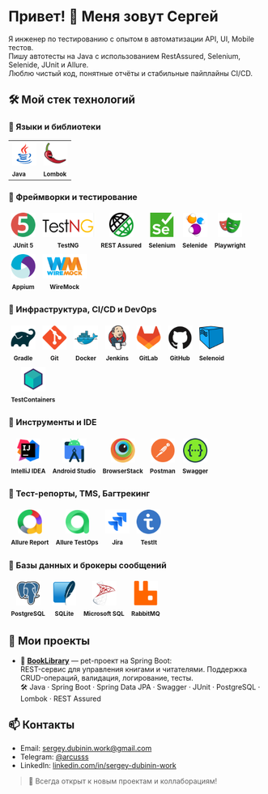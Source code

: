 # Привет! 👋 Меня зовут Сергей

Я инженер по тестированию с опытом в автоматизации API, UI, Mobile тестов. \
Пишу автотесты на Java с использованием RestAssured, Selenium, Selenide, JUnit и Allure. \
Люблю чистый код, понятные отчёты и стабильные пайплайны CI/CD.
<!--
Добавить что могу в настройку контейнеров, пайплайнов и интеграции
-->

## 🛠️ Мой стек технологий

### 🔹 Языки и библиотеки
<table>
  <tr>
    <td>
      <img src="images/languages/icons8-java-48.png" alt="Java" title="Java" height="48"/><br>
      <sub><b>Java</b></sub>
    </td>
    <td>
      <img src="images/languages/lombok.png" alt="Lombok" title="Lombok" height="48"/><br>
      <sub><b>Lombok</b></sub>
    </td>
  </tr>
</table>

### 🔹 Фреймворки и тестирование

<span style="display:inline-block; text-align:center; margin: 5px;">
  <img src="images/frameworks/junit5-logo.png" alt="JUnit 5" title="JUnit 5" height="48"/><br>
  <sub><b>JUnit 5</b></sub>
</span>

<span style="display:inline-block; text-align:center; margin: 5px;">
  <img src="images/frameworks/TestNG.png" alt="TestNG" title="TestNG" height="48"/><br>
  <sub><b>TestNG</b></sub>
</span>

<span style="display:inline-block; text-align:center; margin: 5px;">
  <img src="images/frameworks/rest_assured.png" alt="REST Assured" title="REST Assured" height="48"/><br>
  <sub><b>REST Assured</b></sub>
</span>

<span style="display:inline-block; text-align:center; margin: 5px;">
  <img src="images/frameworks/Selenium_Logo.png" alt="Selenium" title="Selenium" height="48"/><br>
  <sub><b>Selenium</b></sub>
</span>

<span style="display:inline-block; text-align:center; margin: 5px;">
  <img src="images/frameworks/selenide-logo-big.png" alt="Selenide" title="Selenide" height="48"/><br>
  <sub><b>Selenide</b></sub>
</span>

<span style="display:inline-block; text-align:center; margin: 5px;">
  <img src="images/frameworks/playwright-logo.svg" alt="Playwright" title="Playwright" height="48"/><br>
  <sub><b>Playwright</b></sub>
</span>

<span style="display:inline-block; text-align:center; margin: 5px;">
  <img src="images/frameworks/appium.svg" alt="Appium" title="Appium" height="48"/><br>
  <sub><b>Appium</b></sub>
</span>

<span style="display:inline-block; text-align:center; margin: 5px;">
  <img src="images/frameworks/WireMock_Logo.svg" alt="WireMock" title="WireMock" height="48"/><br>
  <sub><b>WireMock</b></sub>
</span>

### 🔹 Инфраструктура, CI/CD и DevOps

<span style="display:inline-block; text-align:center; margin: 5px;">
  <img src="images/infrastructure/gradle-original.svg" alt="Gradle" title="Gradle" height="48"/><br>
  <sub><b>Gradle</b></sub>
</span>

<span style="display:inline-block; text-align:center; margin: 5px;">
  <img src="images/infrastructure/git-original.svg" alt="Git" title="Git" height="48"/><br>
  <sub><b>Git</b></sub>
</span>

<span style="display:inline-block; text-align:center; margin: 5px;">
  <img src="images/infrastructure/docker-original.svg" alt="Docker" title="Docker" height="48"/><br>
  <sub><b>Docker</b></sub>
</span>

<span style="display:inline-block; text-align:center; margin: 5px;">
  <img src="images/infrastructure/jenkins-original.svg" alt="Jenkins" title="Jenkins" height="48"/><br>
  <sub><b>Jenkins</b></sub>
</span>

<span style="display:inline-block; text-align:center; margin: 5px;">
  <img src="images/infrastructure/gitlab-original.svg" alt="GitLab" title="GitLab" height="48"/><br>
  <sub><b>GitLab</b></sub>
</span>

<span style="display:inline-block; text-align:center; margin: 5px;">
  <img src="images/infrastructure/github-original.svg" alt="GitHub" title="GitHub" height="48"/><br>
  <sub><b>GitHub</b></sub>
</span>

<span style="display:inline-block; text-align:center; margin: 5px;">
  <img src="images/infrastructure/Selenoid.svg" alt="Selenoid" title="Selenoid" height="48"/><br>
  <sub><b>Selenoid</b></sub>
</span>

<span style="display:inline-block; text-align:center; margin: 5px;">
  <img src="images/infrastructure/TestContainers.png" alt="TestContainers" title="TestContainers" height="48"/><br>
  <sub><b>TestContainers</b></sub>
</span>

### 🔹 Инструменты и IDE

<span style="display:inline-block; text-align:center; margin: 5px;">
  <img src="images/ide/intellij-original.svg" alt="IntelliJ IDEA" title="IntelliJ IDEA" height="48"/><br>
  <sub><b>IntelliJ IDEA</b></sub>
</span>

<span style="display:inline-block; text-align:center; margin: 5px;">
  <img src="images/ide/androidstudio-original.svg" alt="Android Studio" title="Android Studio" height="48"/><br>
  <sub><b>Android Studio</b></sub>
</span>

<span style="display:inline-block; text-align:center; margin: 5px;">
  <img src="images/ide/browserstack.svg" alt="BrowserStack" title="BrowserStack" height="48"/><br>
  <sub><b>BrowserStack</b></sub>
</span>

<span style="display:inline-block; text-align:center; margin: 5px;">
  <img src="images/ide/postman-original.svg" alt="Postman" title="Postman" height="48"/><br>
  <sub><b>Postman</b></sub>
</span>

<span style="display:inline-block; text-align:center; margin: 5px;">
  <img src="images/ide/swagger-original.svg" alt="Swagger" title="Swagger" height="48"/><br>
  <sub><b>Swagger</b></sub>
</span>

### 🔹 Тест-репорты, TMS, Багтрекинг

<span style="display:inline-block; text-align:center; margin: 5px;">
  <img src="images/testreportsandtms/allureReport.png" alt="Allure Report" title="Allure Report" height="48"/><br>
  <sub><b>Allure Report</b></sub>
</span>

<span style="display:inline-block; text-align:center; margin: 5px;">
  <img src="images/testreportsandtms/allureTestOps.png" alt="Allure TestOps" title="Allure TestOps" height="48"/><br>
  <sub><b>Allure TestOps</b></sub>
</span>

<span style="display:inline-block; text-align:center; margin: 5px;">
  <img src="images/testreportsandtms/jira-original.svg" alt="Jira" title="Jira" height="48"/><br>
  <sub><b>Jira</b></sub>
</span>

<span style="display:inline-block; text-align:center; margin: 5px;">
  <img src="images/testreportsandtms/testit_logo_icon_blue.png" alt="TestIt" title="TestIt" height="48"/><br>
  <sub><b>TestIt</b></sub>
</span>

### 🔹 Базы данных и брокеры сообщений

<span style="display:inline-block; text-align:center; margin: 5px;">
  <img src="images/dbandbrokers/postgresql-original.svg" alt="PostgreSQL" title="PostgreSQL" height="48"/><br>
  <sub><b>PostgreSQL</b></sub>
</span>

<span style="display:inline-block; text-align:center; margin: 5px;">
  <img src="images/dbandbrokers/sqlite-original.svg" alt="SQLite" title="SQLite" height="48"/><br>
  <sub><b>SQLite</b></sub>
</span>

<span style="display:inline-block; text-align:center; margin: 5px;">
  <img src="images/dbandbrokers/microsoftsqlserver-original.svg" alt="Microsoft SQL" title="Microsoft SQL" height="48"/><br>
  <sub><b>Microsoft SQL</b></sub>
</span>

<span style="display:inline-block; text-align:center; margin: 5px;">
  <img src="images/dbandbrokers/rabbitmq-original.svg" alt="RabbitMQ" title="RabbitMQ" height="48"/><br>
  <sub><b>RabbitMQ</b></sub>
</span>

<!--
Icons here:
https://github.com/devicons/devicon/tree/master/icons
-->
<!--
Добавить ещё каким то способом дополнительные библиотеки, у которых нет картинок
Owner
jdbc
+ Пройтись по всем проектам, посмотреть, какие библиотеки там использованы
-->


## 📌 Мои проекты
- 🔹 **[BookLibrary](https://github.com/sergey-dubinin-work/qaguru_basic_homeTask_custom_Spring_API_Service_BookLibrary)** — pet-проект на Spring Boot:\
  REST-сервис для управления книгами и читателями. Поддержка CRUD-операций, валидация, логирование, тесты.  
  🛠 Java · Spring Boot · Spring Data JPA · Swagger · JUnit · PostgreSQL · Lombok · REST Assured
<!--
- - Автоматизация тестирования API - RestAssured
- Автоматизация тестирования WEB - Selenide
- Автоматизация тестирования WEB - Playwright
- Автоматизация тестирования MOBILE - Appium
- Веб сервис на Spring boot - Book Library
-->
## 📫 Контакты
- Email: sergey.dubinin.work@gmail.com
- Telegram: [@arcusss](https://t.me/arcusss)
- LinkedIn: [linkedin.com/in/sergey-dubinin-work](https://linkedin.com/in/sergey-dubinin-work)

> 🧠 Всегда открыт к новым проектам и коллаборациям!



<!--
**sergey-dubinin-work/sergey-dubinin-work** is a ✨ _special_ ✨ repository because its `README.md` (this file) appears on your GitHub profile.

Here are some ideas to get you started:

- 🔭 I’m currently working on ...
- 🌱 I’m currently learning ...
- 👯 I’m looking to collaborate on ...
- 🤔 I’m looking for help with ...
- 💬 Ask me about ...
- 📫 How to reach me: ...
- 😄 Pronouns: ...
- ⚡ Fun fact: ...
-->
